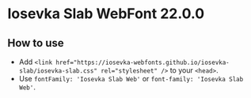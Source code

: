 # Iosevka Slab WebFont 22.0.0

## How to use

- Add `<link href="https://iosevka-webfonts.github.io/iosevka-slab/iosevka-slab.css" rel="stylesheet" />` to your `<head>`.
- Use `fontFamily: 'Iosevka Slab Web'` or `font-family: 'Iosevka Slab Web'`.
